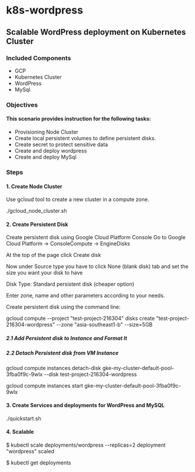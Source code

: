 # k8s-wordpress
## Scalable WordPress deployment on Kubernetes Cluster

### Included Components
* GCP
* Kubernetes Cluster
* WordPress
* MySql

### Objectives
#### This scenario provides instruction for the following tasks:
* Provisioning Node Cluster
* Create local persistent volumes to define persistent disks.
* Create secret to protect sensitive data
* Create and deploy wordpress
* Create and deploy MySql

### Steps
#### 1. Create Node Cluster
Use gcloud tool to create a new cluster in a compute zone.

./gcloud_node_cluster.sh

#### 2. Create Persistent Disk
Create persistent disk using Google Cloud Platform Console
Go to Google Cloud Platform -> ConsoleCompute -> EngineDisks

At the top of the page click Create disk

Now under Source type you have to click None (blank disk) tab and set the size you want your disk to have

Disk Type: Standard persistent disk (cheaper option)

Enter zone, name and other parameters according to your needs.

Create persistent disk using the command line:

gcloud compute --project "test-project-216304" disks create "test-project-216304-wordpress" --zone "asia-southeast1-b" --size=5GB

##### 2.1 Add Persistent disk to Instance and Format It
##### 2.2 Detach Persistent disk from VM Instance
gcloud compute instances detach-disk  gke-my-cluster-default-pool-3fba0f9c-9wlx --disk test-project-216304-wordpress

gcloud compute instances start gke-my-cluster-default-pool-3fba0f9c-9wlx


#### 3. Create Services and deployments for WordPress and MySQL

./quickstart.sh

#### 4. Scalable
$ kubectl scale deployments/wordpress --replicas=2
deployment "wordpress" scaled

$ kubectl get deployments
